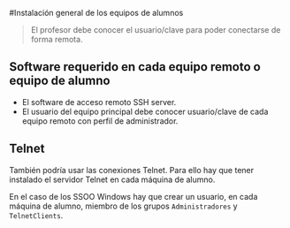 
#Instalación general de los equipos de alumnos

> El profesor debe conocer el usuario/clave para poder conectarse de forma remota.

## Software requerido en cada equipo remoto o equipo de alumno

* El software de acceso remoto SSH server.
* El usuario del equipo principal debe conocer usuario/clave de cada equipo
remoto con perfil de administrador.

## Telnet

También podría usar las conexiones Telnet. Para ello hay que tener instalado
el servidor Telnet en cada máquina de alumno.

En el caso de los SSOO Windows hay que crear un usuario, en cada
máquina de alumno, miembro de los grupos `Administradores` y `TelnetClients`.
